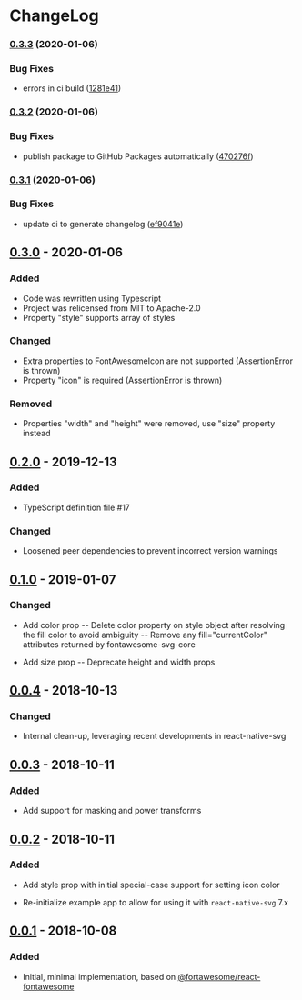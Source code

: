 # ChangeLog

### [0.3.3](https://github.com/breeffy/react-native-svg-icons/compare/v0.3.2...v0.3.3) (2020-01-06)


### Bug Fixes

* errors in ci build ([1281e41](https://github.com/breeffy/react-native-svg-icons/commit/1281e41e6bcc403579bb04c364911462f2ea2753))

### [0.3.2](https://github.com/breeffy/react-native-svg-icons/compare/v0.3.1...v0.3.2) (2020-01-06)


### Bug Fixes

* publish package to GitHub Packages automatically ([470276f](https://github.com/breeffy/react-native-svg-icons/commit/470276fea864e961acd44091d1abc94512fe7692))

### [0.3.1](https://github.com/breeffy/react-native-svg-icons/compare/v0.3.0...v0.3.1) (2020-01-06)

### Bug Fixes

- update ci to generate changelog ([ef9041e](https://github.com/breeffy/react-native-svg-icons/commit/ef9041ed13779922b9530c59f0465f5e936aeda2))

## [0.3.0](https://github.com/breeffy/react-native-svg-icons/releases/tag/v0.3.0) - 2020-01-06

### Added

- Code was rewritten using Typescript
- Project was relicensed from MIT to Apache-2.0
- Property "style" supports array of styles

### Changed

- Extra properties to FontAwesomeIcon are not supported (AssertionError is thrown)
- Property "icon" is required (AssertionError is thrown)

### Removed

- Properties "width" and "height" were removed, use "size" property instead

## [0.2.0](https://github.com/breeffy/react-native-svg-icons/releases/tag/0.2.0) - 2019-12-13

### Added

- TypeScript definition file #17

### Changed

- Loosened peer dependencies to prevent incorrect version warnings

## [0.1.0](https://github.com/breeffy/react-native-svg-icons/releases/tag/0.1.0) - 2019-01-07

### Changed

- Add color prop
  -- Delete color property on style object after resolving the fill color to avoid ambiguity
  -- Remove any fill="currentColor" attributes returned by fontawesome-svg-core

- Add size prop
  -- Deprecate height and width props

## [0.0.4](https://github.com/breeffy/react-native-svg-icons/releases/tag/0.0.4) - 2018-10-13

### Changed

- Internal clean-up, leveraging recent developments in react-native-svg

## [0.0.3](https://github.com/breeffy/react-native-svg-icons/releases/tag/0.0.3) - 2018-10-11

### Added

- Add support for masking and power transforms

## [0.0.2](https://github.com/breeffy/react-native-svg-icons/releases/tag/0.0.2) - 2018-10-11

### Added

- Add style prop with initial special-case support for setting icon color

- Re-initialize example app to allow for using it with `react-native-svg` 7.x

## [0.0.1](https://github.com/breeffy/react-native-svg-icons/releases/tag/0.0.1) - 2018-10-08

### Added

- Initial, minimal implementation, based on [@fortawesome/react-fontawesome](https://github.com/FortAwesome/react-fontawesome/)
